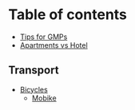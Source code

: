 # Table of contents

* [Tips for GMPs](README.md)
* [Apartments vs Hotel](apartments-vs-hotel.md)

## Transport

* [Bicycles](transport/bicycles/README.md)
  * [Mobike](transport/bicycles/mobike.md)

